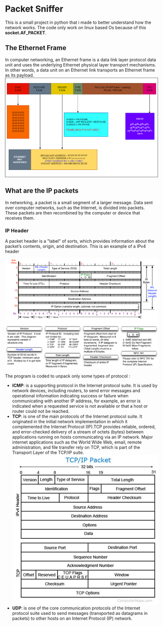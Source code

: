 # Packet Sniffer
This is a small project in python that i made to better understand how the network works. The code only work on linux based Os because of this **socket.AF_PACKET**. 
## The Ethernet Frame
In computer networking, an Ethernet frame is a data link layer protocol data unit and uses the underlying Ethernet physical layer transport mechanisms. In other words, a data unit on an Ethernet link transports an Ethernet frame as its payload.
![alt text](https://github.com/marcocampione/Packet-sniffer/blob/master/Img/Ethernet_Frame.png)

## What are the IP packets
In networking, a packet is a small segment of a larger message. Data sent over computer networks, such as the Internet, is divided into packets. These packets are then recombined by the computer or device that receives them.
### IP Header
A packet header is a "label" of sorts, which provides information about the packet’s contents, origin, and destination.
This is an example of a IPv4 header

![alt text](https://github.com/marcocampione/Packet-sniffer/blob/master/Img/IPv4%20header.png)  

The program is coded to unpack only some types of protocol :
- **ICMP**: is a supporting protocol in the Internet protocol suite. It is used by network devices, including routers, to send error messages and operational information indicating success or failure when communicating with another IP address, for example, an error is indicated when a requested service is not available or that a host or router could not be reached.
- **TCP**: is one of the main protocols of the Internet protocol suite. It originated in the initial network implementation in which it complemented the Internet Protocol (IP).TCP provides reliable, ordered, and error-checked delivery of a stream of octets (bytes) between applications running on hosts communicating via an IP network. Major internet applications such as the World Wide Web, email, remote administration, and file transfer rely on TCP, which is part of the Transport Layer of the TCP/IP suite.
![alt text](https://github.com/marcocampione/Packet-sniffer/blob/master/Img/tcp-ip.png)  
- **UDP**: is one of the core communication protocols of the Internet protocol suite used to send messages (transported as datagrams in packets) to other hosts on an Internet Protocol (IP) network.


